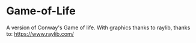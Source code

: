 # Game-of-Life
A version of Conway's Game of life. 
With graphics thanks to raylib, thanks to: https://www.raylib.com/



